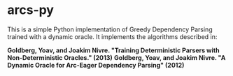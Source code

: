 arcs-py
=======

This is a simple Python implementation of Greedy Dependency Parsing trained with a dynamic oracle.  It implements the algorithms described in:

__Goldberg, Yoav, and Joakim Nivre. "Training Deterministic Parsers with Non-Deterministic Oracles." (2013)__
__Goldberg, Yoav, and Joakim Nivre. "A Dynamic Oracle for Arc-Eager Dependency Parsing" (2012)__
